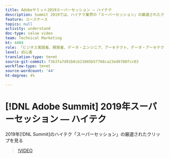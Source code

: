 ```yaml
---
title: Adobeサミット2019スーパーセッション — ハイテク
description: Summit 2019では、ハイテク業界の「スーパーセッション」の厳選されたクリップを参照。
feature: ユースケース
topics: null
activity: understand
doc-type: value video
team: Technical Marketing
kt: 4404
role: 「ビジネス実践者、開発者、データ・エンジニア、アーキテクト、データ・アーキテクト、管理者、リーダー」
level: 初心者
translation-type: tm+mt
source-git-commit: f3b3fa7d91b0cb21005b57768ca23ed6700fcc03
workflow-type: tm+mt
source-wordcount: '44'
ht-degree: 4%

---
```



# [!DNL Adobe Summit] 2019年スーパーセッション — ハイテク

2019年[!DNL Summit]のハイテク「スーパーセッション」の厳選されたクリップを見る

>[!VIDEO](https://video.tv.adobe.com/v/30548/?quality=12)
